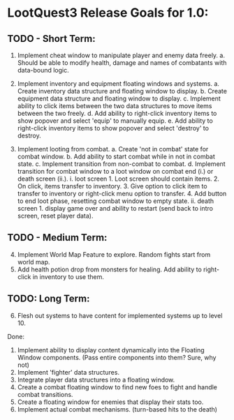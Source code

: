 # LootQuest3 Release Goals for 1.0:

## TODO - Short Term:

1. Implement cheat window to manipulate player and enemy data freely.
    a. Should be able to modify health, damage and names of combatants with data-bound logic.

2. Implement inventory and equipment floating windows and systems.
    a. Create inventory data structure and floating window to display.
    b. Create equipment data structure and floating window to display.
    c. Implement ability to click items between the two data structures to move items between the two freely.
    d. Add ability to right-click inventory items to show popover and select 'equip' to manually equip.
    e. Add ability to right-click inventory items to show popover and select 'destroy' to destroy.
    
3. Implement looting from combat.
    a. Create 'not in combat' state for combat window.
    b. Add ability to start combat while in not in combat state.
    c. Implement transition from non-combat to combat.
    d. Implement transition for combat window to a loot window on combat end (i.) or death screen (ii.).
        i. loot screen
            1. Loot screen should contain items.
            2. On click, items transfer to inventory.
            3. Give option to click item to transfer to inventory or right-click menu option to transfer.
            4. Add button to end loot phase, resetting combat window to empty state.
        ii. death screen
            1. display game over and ability to restart (send back to intro screen, reset player data).

## TODO - Medium Term:

4. Implement World Map Feature to explore. Random fights start from world map.
5. Add health potion drop from monsters for healing. Add ability to right-click in inventory to use them.

## TODO: Long Term:

6. Flesh out systems to have content for implemented systems up to level 10.

Done:

1. Implement ability to display content dynamically into the Floating Window components. (Pass entire components into them? Sure, why not)
2. Implement 'fighter' data structures.
3. Integrate player data structures into a floating window.
4. Create a combat floating window to find new foes to fight and handle combat transitions.
5. Create a floating window for enemies that display their stats too.
6. Implement actual combat mechanisms. (turn-based hits to the death)
